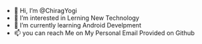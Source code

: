 - 👋 Hi, I’m @ChiragYogi
- 👀 I’m interested in Lerning New Technology 
- 🌱 I’m currently learning Android Develpment
- 📫 you can reach Me on My Personal Email Provided on Github

<!---
ChiragYogi/ChiragYogi is a ✨ special ✨ repository because its `README.md` (this file) appears on your GitHub profile.
You can click the Preview link to take a look at your changes.
--->
